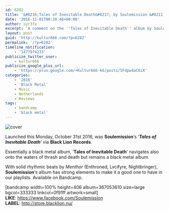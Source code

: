 ```yaml
---
id: 6282
title: '&#8216;Tales of Inevitable Death&#8217; by Soulemission &#8211; A Comment'
date: '2016-11-01T00:20:46+00:00'
author: syr3fx
excerpt: 'A comment on the ''Tales of Inevitable Death'' album by Soulemission (2016).'
layout: post
guid: 'http://kultur666.com/?p=6282'
permalink: '/?p=6282'
timeline_notification:
    - '1477974233'
publicize_twitter_user:
    - kultur666
publicize_google_plus_url:
    - 'https://plus.google.com/+Kultur666-k6/posts/5Fdpw4aC6iX'
categories:
    - '2016'
    - 'Black Metal'
    - Music
    - Netherlands
    - Reviews
tags:
    - bandcamp
    - 'black metal'
---
```


![cover](http://localhost:8080/wp-content/uploads/2016/10/cover7.jpg?w=680)

Launched this Monday, October 31st 2016, was **Soulemission**‘s ‘***Tales of Inevitable Death***‘ via **Black Lion Records**.

Essentially a black metal album, ‘**Tales of Inevitable Death**‘ navigates also onto the waters of thrash and death but remains a black metal album.

With solid rhythmic beats by *Menthor* (Enthroned, Lvcifyre, Nightbringer), **Soulemission**‘s album has strong elements to make it a good one to have in our playlists. Available on Bandcamp.

\[bandcamp width=100% height=406 album=367053610 size=large bgcol=333333 linkcol=0f91ff artwork=small\]  
**LIKE**: <https://www.facebook.com/Soulemission>  
**LABEL**: <http://store.blacklion.nu/>